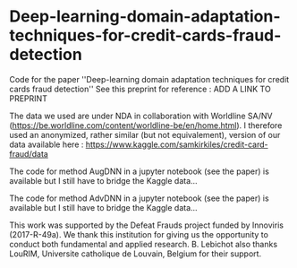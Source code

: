# Deep-learning-domain-adaptation-techniques-for-credit-cards-fraud-detection
Code for the paper ''Deep-learning domain adaptation techniques for credit cards fraud detection''
See this preprint for reference : ADD A LINK TO PREPRINT

The data we used are under NDA in collaboration with Worldline SA/NV (https://be.worldline.com/content/worldline-be/en/home.html).
I therefore used an anonymized, rather similar (but not equivalement), version of our data available here :
https://www.kaggle.com/samkirkiles/credit-card-fraud/data

The code for method AugDNN in a jupyter notebook (see the paper) is available but I still have to bridge the Kaggle data...

The code for method AdvDNN in a jupyter notebook (see the paper) is available but I still have to bridge the Kaggle data...

This work was supported by the Defeat Frauds project funded by Innoviris (2017-R-49a). We thank this institution for giving us the opportunity to conduct both fundamental and applied research. B. Lebichot also thanks LouRIM, Universite catholique de Louvain, Belgium for their support.
